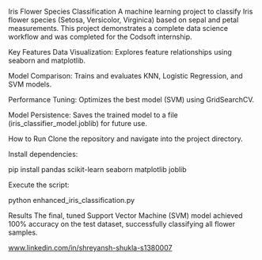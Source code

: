 Iris Flower Species Classification
A machine learning project to classify Iris flower species (Setosa, Versicolor, Virginica) based on sepal and petal measurements. This project demonstrates a complete data science workflow and was completed for the Codsoft internship.

Key Features
Data Visualization: Explores feature relationships using seaborn and matplotlib.

Model Comparison: Trains and evaluates KNN, Logistic Regression, and SVM models.

Performance Tuning: Optimizes the best model (SVM) using GridSearchCV.

Model Persistence: Saves the trained model to a file (iris_classifier_model.joblib) for future use.

How to Run
Clone the repository and navigate into the project directory.

Install dependencies:

pip install pandas scikit-learn seaborn matplotlib joblib

Execute the script:

python enhanced_iris_classification.py

Results
The final, tuned Support Vector Machine (SVM) model achieved 100% accuracy on the test dataset, successfully classifying all flower samples.

www.linkedin.com/in/shreyansh-shukla-s1380007
